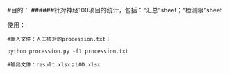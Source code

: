 #目的：
######针对神经100项目的统计，包括：“汇总”sheet；“检测限”sheet

使用：
```
#输入文件：人工核对的procession.txt；

python procession.py -f1 procession.txt

#输出文件：result.xlsx；LOD.xlsx
```